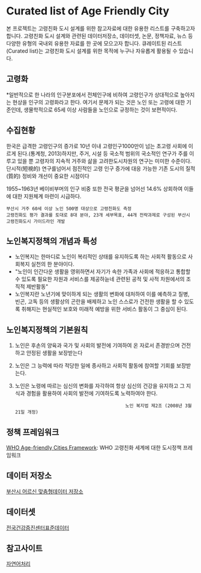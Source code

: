 # Curated list of Age Friendly City
본 프로젝트는 고령친화 도시 설계를 위한 참고자료에 대한 유용한 리스트를 구축하고자 합니다. 고령친화 도시 설계와 관련된 데이터저장소, 데이터셋, 논문, 정책자료, 뉴스 등 다양한 유형의 국내외 유용한 자료를 한 곳에 모으고자 합니다. 큐레이트된 리스트(Curated list)는 고령친화 도시 설계를 위한 목적에 누구나 자유롭게 활용될 수 있습니다. 

## 고령화

*일반적으로 한 나라의 인구분포에서 전체인구에 비하여 고령인구가 상대적으로 높아지는 현상을 인구의 고령화라고 한다. 
여기서 문제가 되는 것은 노인 또는 고령에 대한 기준인데, 생물학적으로 65세 이상 사람들을 노인으로 규정하는 것이 보편적이다.


## 수집현황
한국은 급격한 고령인구의 증가로 10년 이내 고령인구1000만이 넘는 초고령 사회에 이르게 된다.(통계청, 2013)하지만, 주거, 시설 등 국소적 범위의 국소적인 연구가 주를 이루고 있을 뿐 고령자의 지속적 거주와 삶을 고려한도시차원의 연구는 미미한 수준이다. 단시적(短視的) 연구를넘어서 점진적인 고령 인구 증가에 대응 가능한 기존 도시의 질적(質的) 정비와 개선이 중요한 시점이다

1955~1963년 베이비부머의 인구 비중 또한 전국 평균을 넘어선 14.6% 상회하여 이들에 대한 지원체계 마련이 시급하다.

    부산시 거주 60세 이상 노인 500명 대상으로 고령친화도 측정
    고령친화도 평가 결과를 토대로 8대 분야, 23개 세부목표, 44개 전략과제로 구성된 부산시 고령친화도시 가이드라인 개발

## 노인복지정책의 개념과 특성
- 노인복지는 한마디로 노인이 복리적인 상태를 유지하도록 하는 사회적 활동으로 사회복지 실천의 한 분야이다.
- "노인이 인간다운 생활을 영위하면서 자기가 속한 가족과 사회에 적응하고 통합할 수 있도록 필요한 자원과 서비스를 제공하늗네 관련된 공적 및 사적 차원에서의 조직적 제반활동"
- 노인복지란 노년기에 맞이하게 되는 생활의 변화에 대처하여 이를 예측하고 질병, 빈곤, 고독 등의 생활상의 곤란을 배제하고 노인 스스로가 건전한 생활을 할 수 있도록 취해지는 현실적인 보호와 미래적 예방을 위한 서비스 활동이 그 중심이 된다.

## 노인복지정책의 기본원칙

1. 노인은 후손의 양육과 국가 및 사회의 발전에 기여하여 온 자로서 존경받으며 건전하고 안정된 생활을 보장받는다
2. 노인은 그 능력에 따라 적당한 일에 종사하고 사회적 활동에 참여할 기회를 보장받는다.
3. 노인은 노령에 따르는 심신의 변화를 자각하여 항상 심신의 건강을 유지하고 그 지식과 경험을 활용하여 사회의 발전에 기여하도록 노력하여야 한다.

                                                노인 복지법 제2조 (2008년 3월 21일 개정)

## 정책 프레임워크
[WHO Age-friendly Cities Framework](https://extranet.who.int/agefriendlyworld/): WHO 고령친화 세계에 대한 도시정책 프레임워크

## 데이터 저장소
[부산시 어르신 맞춤형데이터 저장소](https://data.busan.go.kr/customData/list.nm?apitype=130)

## 데이터셋
[전국건강증진센터표준데이터](https://data.busan.go.kr/dataSet/detail.nm?contentId=10&publicdatapk=OA_SS00034)

## 참고사이트
[자연어처리](https://insikk.github.io/awesome-korean-nlp/)

